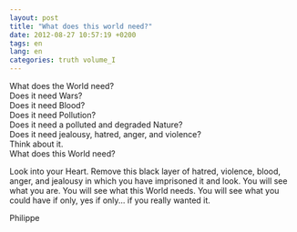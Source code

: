 ```yaml
---
layout: post
title: "What does this world need?"
date: 2012-08-27 10:57:19 +0200
tags: en
lang: en
categories: truth volume_I
---
```

What does the World need? <br>
Does it need Wars? <br>
Does it need Blood? <br>
Does it need Pollution? <br>
Does it need a polluted and degraded Nature? <br>
Does it need jealousy, hatred, anger, and violence? <br>
Think about it. <br>
What does this World need? <br>

Look into your Heart. Remove this black layer of hatred, violence, blood, anger, and jealousy in which you have imprisoned it and look. You will see what you are. You will see what this World needs. You will see what you could have if only, yes if only... if you really wanted it.

Philippe

<!-- 
This work is licensed under the terms of the Creative Commons Attribution-NonCommercial 4.0 International License.
-->